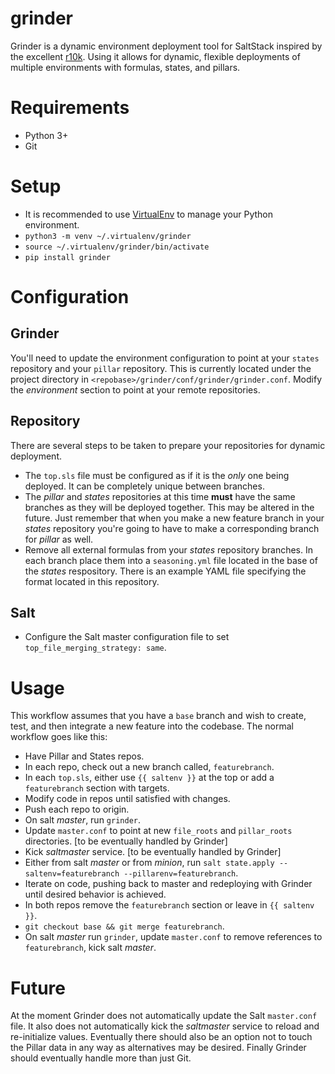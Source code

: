 # grinder
Grinder is a dynamic environment deployment tool for SaltStack inspired by the excellent [r10k](https://github.com/puppetlabs/r10k).  Using it allows for dynamic, flexible deployments of multiple environments with formulas, states, and pillars.

# Requirements
* Python 3+
* Git

# Setup
* It is recommended to use [VirtualEnv](https://virtualenv.pypa.io/en/stable/) to manage your Python environment.
 * `python3 -m venv ~/.virtualenv/grinder`
 * `source ~/.virtualenv/grinder/bin/activate`
* `pip install grinder`

# Configuration
## Grinder
You'll need to update the environment configuration to point at your `states` repository and your `pillar` repository.  This is currently located under the project directory in `<repobase>/grinder/conf/grinder/grinder.conf`.  Modify the *environment* section to point at your remote repositories.

## Repository
There are several steps to be taken to prepare your repositories for dynamic deployment.
* The `top.sls` file must be configured as if it is the *only* one being deployed.  It can be completely unique between branches.
* The *pillar* and *states* repositories at this time __must__ have the same branches as they will be deployed together.  This may be altered in the future.  Just remember that when you make a new feature branch in your *states* repository you're going to have to make a corresponding branch for *pillar* as well.
* Remove all external formulas from your *states* repository branches.  In each branch place them into a `seasoning.yml` file located in the base of the *states* respository.  There is an example YAML file specifying the format located in this repository.

## Salt
* Configure the Salt master configuration file to set `top_file_merging_strategy: same`.

# Usage
This workflow assumes that you have a `base` branch and wish to create, test, and then integrate a new feature into the codebase.  The normal workflow goes like this:
* Have Pillar and States repos.
* In each repo, check out a new branch called, `featurebranch`.
* In each `top.sls`, either use `{{ saltenv }}` at the top or add a `featurebranch` section with targets.
* Modify code in repos until satisfied with changes.
* Push each repo to origin.
* On salt *master*, run `grinder`.
* Update `master.conf` to point at new `file_roots` and `pillar_roots` directories. [to be eventually handled by Grinder]
* Kick *saltmaster* service. [to be eventually handled by Grinder]
* Either from salt *master* or from *minion*, run `salt state.apply --saltenv=featurebranch --pillarenv=featurebranch`.
* Iterate on code, pushing back to master and redeploying with Grinder until desired behavior is achieved.
* In both repos remove the `featurebranch` section or leave in `{{ saltenv }}`.
* `git checkout base && git merge featurebranch`.
* On salt *master* run `grinder`, update `master.conf` to remove references to `featurebranch`, kick salt *master*.

# Future
At the moment Grinder does not automatically update the Salt `master.conf` file.  It also does not automatically kick the *saltmaster* service to reload and re-initialize values.  Eventually there should also be an option not to touch the Pillar data in any way as alternatives may be desired.  Finally Grinder should eventually handle more than just Git.
